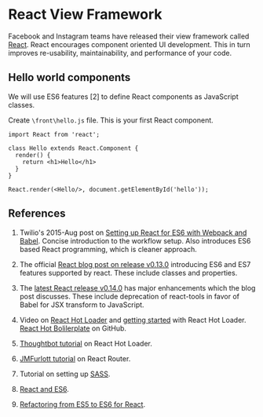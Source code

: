 # React View Framework

Facebook and Instagram teams have released their view framework called [React](http://facebook.github.io/react/). React encourages component oriented UI development. This in turn improves re-usability, maintainability, and performance of your code.

## Hello world components

We will use ES6 features [2] to define React components as JavaScript classes.

Create ```\front\hello.js``` file. This is your first React component.

```
import React from 'react';
 
class Hello extends React.Component {
  render() {
    return <h1>Hello</h1>
  }
}

React.render(<Hello/>, document.getElementById('hello'));
```


## References

1. Twilio's 2015-Aug post on [Setting up React for ES6 with Webpack and Babel](https://www.twilio.com/blog/2015/08/setting-up-react-for-es6-with-webpack-and-babel-2.html). Concise introduction to the workflow setup. Also introduces ES6 based React programming, which is cleaner approach.

2. The official [React blog post on release v0.13.0](https://facebook.github.io/react/blog/2015/01/27/react-v0.13.0-beta-1.html) introducing ES6 and ES7 features supported by react. These include classes and properties.

3. The [latest React release v0.14.0](https://facebook.github.io/react/blog/2015/10/07/react-v0.14.html) has major enhancements which the blog post discusses. These include deprecation of react-tools in favor of Babel for JSX transform to JavaScript.

4. Video on [React Hot Loader](https://vimeo.com/100010922) and [getting started](http://gaearon.github.io/react-hot-loader/getstarted/) with React Hot Loader. [React Hot Bolilerplate](https://github.com/gaearon/react-hot-boilerplate) on GitHub.

5. [Thoughtbot tutorial](https://robots.thoughtbot.com/setting-up-webpack-for-react-and-hot-module-replacement) on React Hot Loader.

6. [JMFurlott tutorial](http://jmfurlott.com/tutorial-setting-up-a-single-page-react-web-app-with-react-router-and-webpack/) on React Router.

7. Tutorial on setting up [SASS](http://www.jonathan-petitcolas.com/2015/05/15/howto-setup-webpack-on-es6-react-application-with-sass.html).

8. [React and ES6](http://babeljs.io/blog/2015/06/07/react-on-es6-plus/).

9. [Refactoring from ES5 to ES6 for React](http://www.newmediacampaigns.com/blog/refactoring-react-components-to-es6-classes).